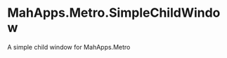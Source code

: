 MahApps.Metro.SimpleChildWindow
===============================

A simple child window for MahApps.Metro
